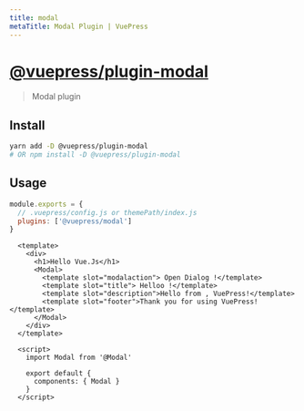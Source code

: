 ```yaml
---
title: modal
metaTitle: Modal Plugin | VuePress
---
```


# [@vuepress/plugin-modal](https://github.com/vuejs/vuepress/tree/master/packages/%40vuepress/plugin-modal)


> Modal plugin

## Install

```bash
yarn add -D @vuepress/plugin-modal
# OR npm install -D @vuepress/plugin-modal
```

## Usage

```javascript
module.exports = {
  // .vuepress/config.js or themePath/index.js
  plugins: ['@vuepress/modal']
}
```

```vue
  <template>
    <div>
      <h1>Hello Vue.Js</h1>
      <Modal>
        <template slot="modalaction"> Open Dialog !</template>
        <template slot="title"> Helloo !</template>
        <template slot="description">Hello from , VuePress!</template>
        <template slot="footer">Thank you for using VuePress!</template>
      </Modal>
    </div>
  </template>

  <script>
    import Modal from '@Modal'

    export default {
      components: { Modal }
    }
  </script>

```